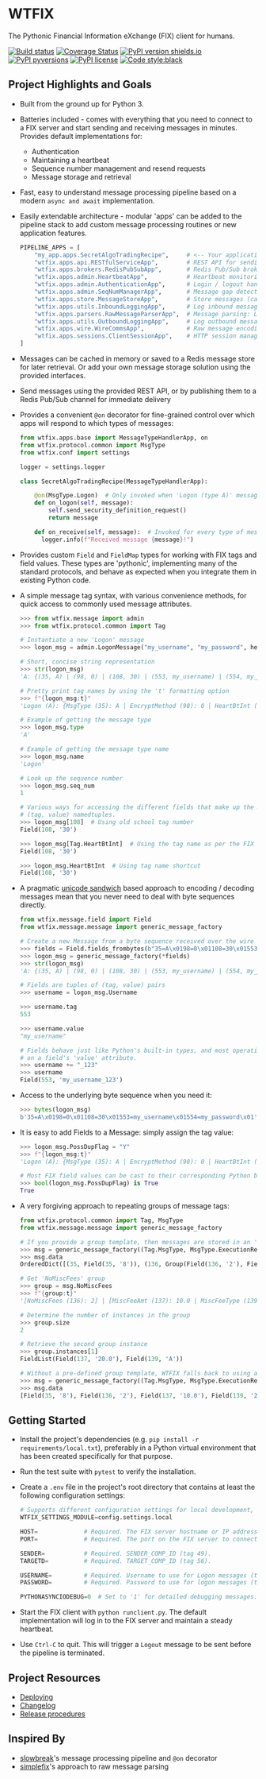 # WTFIX

The Pythonic Financial Information eXchange (FIX) client for humans.

[![Build status](https://travis-ci.org/jcass77/WTFIX.svg?branch=develop)](https://travis-ci.org/jcass77/WTFIX)
[![Coverage Status](https://coveralls.io/repos/github/jcass77/WTFIX/badge.svg?branch=develop)](https://coveralls.io/github/jcass77/WTFIX?branch=develop)
[![PyPI version shields.io](https://img.shields.io/pypi/v/wtfix.svg)](https://pypi.python.org/pypi/wtfix/)
[![PyPI pyversions](https://img.shields.io/pypi/pyversions/wtfix.svg)](https://pypi.python.org/pypi/wtfix/)
[![PyPI license](https://img.shields.io/pypi/l/wtfix.svg)](https://pypi.python.org/pypi/wtfix/)
[![Code style:black](https://img.shields.io/badge/code%20style-black-000000.svg)](https://pypi.org/project/black/)


## Project Highlights and Goals

- Built from the ground up for Python 3.
- Batteries included - comes with everything that you need to connect to a FIX server and start sending and receiving
messages in minutes. Provides default implementations for:
    - Authentication
    - Maintaining a heartbeat
    - Sequence number management and resend requests
    - Message storage and retrieval
- Fast, easy to understand message processing pipeline based on a modern ``async and await`` implementation.
- Easily extendable architecture - modular 'apps' can be added to the pipeline stack to add custom message processing
routines or new application features.

    ```python
    PIPELINE_APPS = [
        "my_app.apps.SecretAlgoTradingRecipe",     # <-- Your application logic
        "wtfix.apps.api.RESTfulServiceApp",        # REST API for sending messages
        "wtfix.apps.brokers.RedisPubSubApp",       # Redis Pub/Sub broker for sending / receiving messages
        "wtfix.apps.admin.HeartbeatApp",           # Heartbeat monitoring and maintenance
        "wtfix.apps.admin.AuthenticationApp",      # Login / logout handling
        "wtfix.apps.admin.SeqNumManagerApp",       # Message gap detection and filling
        "wtfix.apps.store.MessageStoreApp",        # Store messages (caching or persistence)
        "wtfix.apps.utils.InboundLoggingApp",      # Log inbound messages
        "wtfix.apps.parsers.RawMessageParserApp",  # Message parsing: Logon (A): {BeginString (8): FIX.4.4 | BodyLength (9): 99 | MsgType (35): A | MsgSeqNum (34): 1 | SenderCompID (49): SENDER | SendingTime (52): 20190305-08:45:45.979 | TargetCompID (56): TARGET | EncryptMethod (98): 0 | HeartBtInt (108): 30 | Username (553): USERNAME | Password (554): PASSWORD | ResetSeqNumFlag (141): Y | CheckSum (10): 94}
        "wtfix.apps.utils.OutboundLoggingApp",     # Log outbound messages
        "wtfix.apps.wire.WireCommsApp",            # Raw message encoding / decoding: b'8=FIX.4.4\x019=99\x0135=A\x0134=1\x0149=SENDER\x0152=20190305-08:42:32.793\x0156=TARGET\x0198=0\x01108=30\x01553=USERNAME\x01554=PASSWORD\x01141=Y\x0110=081\x01'
        "wtfix.apps.sessions.ClientSessionApp",    # HTTP session management
    ]
    ```
- Messages can be cached in memory or saved to a Redis message store for later retrieval. Or add your own message storage
solution using the provided interfaces.
- Send messages using the provided REST API, or by publishing them to a Redis Pub/Sub channel for immediate delivery

- Provides a convenient ``@on`` decorator for fine-grained control over which apps will respond to which types of messages:

    ```python
    from wtfix.apps.base import MessageTypeHandlerApp, on
    from wtfix.protocol.common import MsgType
    from wtfix.conf import settings

    logger = settings.logger

    class SecretAlgoTradingRecipe(MessageTypeHandlerApp):

        @on(MsgType.Logon)  # Only invoked when 'Logon (type A)' messages are received.
        def on_logon(self, message):
            self.send_security_definition_request()
            return message

        def on_receive(self, message):  # Invoked for every type of message.
          logger.info(f"Received message {message}!")
    ```

- Provides custom `Field` and `FieldMap` types for working with FIX tags and field values. These types are 'pythonic',
implementing many of the standard protocols, and behave as expected when you integrate them in existing Python
code.
- A simple message tag syntax, with various convenience methods, for quick access to commonly
used message attributes.

    ```python
    >>> from wtfix.message import admin
    >>> from wtfix.protocol.common import Tag

    # Instantiate a new 'Logon' message
    >>> logon_msg = admin.LogonMessage("my_username", "my_password", heartbeat_int=30)

    # Short, concise string representation
    >>> str(logon_msg)
    'A: {(35, A) | (98, 0) | (108, 30) | (553, my_username) | (554, my_password)}'

    # Pretty print tag names by using the 't' formatting option
    >>> f"{logon_msg:t}"
    'Logon (A): {MsgType (35): A | EncryptMethod (98): 0 | HeartBtInt (108): 30 | Username (553): my_username | Password (554): my_password}'

    # Example of getting the message type
    >>> logon_msg.type
    'A'

    # Example of getting the message type name
    >>> logon_msg.name
    'Logon'

    # Look up the sequence number
    >>> logon_msg.seq_num
    1

    # Various ways for accessing the different fields that make up the message. Fields are just
    # (tag, value) namedtuples.
    >>> logon_msg[108]  # Using old school tag number
    Field(108, '30')

    >>> logon_msg[Tag.HeartBtInt]  # Using the tag name as per the FIX specification
    Field(108, '30')

    >>> logon_msg.HeartBtInt  # Using tag name shortcut
    Field(108, '30')
    ```
- A pragmatic [unicode sandwich](https://nedbatchelder.com/text/unipain.html) based approach to encoding / decoding
messages mean that you never need to deal with byte sequences directly.

    ```python
    from wtfix.message.field import Field
    from wtfix.message.message import generic_message_factory

    # Create a new Message from a byte sequence received over the wire
    >>> fields = Field.fields_frombytes(b"35=A\x0198=0\x01108=30\x01553=my_username\x01554=my_password\x01")
    >>> logon_msg = generic_message_factory(*fields)
    >>> str(logon_msg)
    'A: {(35, A) | (98, 0) | (108, 30) | (553, my_username) | (554, my_password)}'

    # Fields are tuples of (tag, value) pairs
    >>> username = logon_msg.Username

    >>> username.tag
    553

    >>> username.value
    "my_username"

    # Fields behave just like Python's built-in types, and most operations can be performed directly
    # on a field's 'value' attribute.
    >>> username += "_123"
    >>> username
    Field(553, 'my_username_123')
    ```
- Access to the underlying byte sequence when you need it:

    ```python
    >>> bytes(logon_msg)
    b'35=A\x0198=0\x01108=30\x01553=my_username\x01554=my_password\x01'
    ```
-  It is easy to add Fields to a Message: simply assign the tag value:

    ```python
    >>> logon_msg.PossDupFlag = "Y"
    >>> f"{logon_msg:t}"
    'Logon (A): {MsgType (35): A | EncryptMethod (98): 0 | HeartBtInt (108): 30 | Username (553): my_username | Password (554): my_password | PossDupFlag (43): Y}'

    # Most FIX field values can be cast to their corresponding Python built-in type
    >>> bool(logon_msg.PossDupFlag) is True
    True

    ```
- A very forgiving approach to repeating groups of message tags:

    ```python
    from wtfix.protocol.common import Tag, MsgType
    from wtfix.message.message import generic_message_factory

    # If you provide a group template, then messages are stored in an 'OrderedDict' for fast lookups
    >>> msg = generic_message_factory((Tag.MsgType, MsgType.ExecutionReport), (Tag.NoMiscFees, 2), (Tag.MiscFeeAmt, 10.00), (Tag.MiscFeeType, 2), (Tag.MiscFeeAmt, 20.00), (Tag.MiscFeeType, "A"), group_templates={Tag.NoMiscFees: [Tag.MiscFeeAmt, Tag.MiscFeeType,]})
    >>> msg.data
    OrderedDict([(35, Field(35, '8')), (136, Group(Field(136, '2'), Field(137, '10.0'), Field(139, '2'), Field(137, '20.0'), Field(139, 'A')))])

    # Get 'NoMiscFees' group
    >>> group = msg.NoMiscFees
    >>> f"{group:t}"
    '[NoMiscFees (136): 2] | [MiscFeeAmt (137): 10.0 | MiscFeeType (139): 2] | [MiscFeeAmt (137): 20.0 | MiscFeeType (139): A]'

    # Determine the number of instances in the group
    >>> group.size
    2

    # Retrieve the second group instance
    >>> group.instances[1]
    FieldList(Field(137, '20.0'), Field(139, 'A'))

    # Without a pre-defined group template, WTFIX falls back to using a (slightly slower) list structure for representing message fields internally
    >>> msg = generic_message_factory((Tag.MsgType, MsgType.ExecutionReport), (Tag.NoMiscFees, 2), (Tag.MiscFeeAmt, 10.00), (Tag.MiscFeeType, 2), (Tag.MiscFeeAmt, 20.00), (Tag.MiscFeeType, "A"))
    >>> msg.data
    [Field(35, '8'), Field(136, '2'), Field(137, '10.0'), Field(139, '2'), Field(137, '20.0'), Field(139, 'A')]

    ```

## Getting Started

- Install the project's dependencies (e.g. `pip install -r requirements/local.txt`), preferably in a Python virtual
  environment that has been created specifically for that purpose.
- Run the test suite with `pytest` to verify the installation.
- Create a `.env` file in the project's root directory that contains at least the following configuration settings:

    ```python
    # Supports different configuration settings for local development, staging, or production environments.
    WTFIX_SETTINGS_MODULE=config.settings.local

    HOST=             # Required. The FIX server hostname or IP address
    PORT=             # Required. The port on the FIX server to connect to

    SENDER=           # Required. SENDER_COMP_ID (tag 49).
    TARGETD=          # Required. TARGET_COMP_ID (tag 56).

    USERNAME=         # Required. Username to use for Logon messages (tag 553).
    PASSWORD=         # Required. Password to use for logon messages (tag 554).

    PYTHONASYNCIODEBUG=0  # Set to '1' for detailed debugging messages.
    ```

- Start the FIX client with `python runclient.py`. The default implementation will log in to the FIX server and maintain a steady heartbeat.
- Use `Ctrl-C` to quit. This will trigger a `Logout` message to be sent before the pipeline is terminated.

## Project Resources

- [Deploying](docs/deploying.md)
- [Changelog](docs/changelog.md)
- [Release procedures](docs/releasing.md)

## Inspired By

- [slowbreak](https://pypi.org/project/slowbreak/)'s message processing pipeline and ``@on`` decorator
- [simplefix](https://github.com/da4089/simplefix)'s approach to raw message parsing
